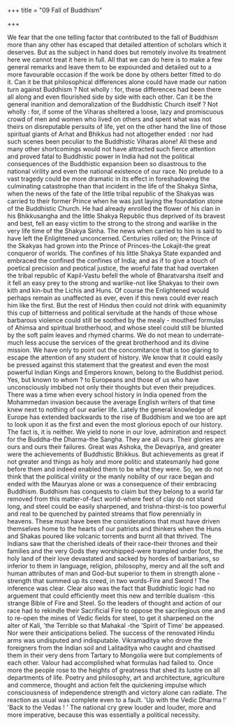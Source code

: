 +++
title = "09 Fall of Buddhism"

+++

We fear that the one telling factor that contributed to the fall of Buddhism more than any other has escaped that detailed attention of scholars which it deserves. But as the subject in hand does but remotely involve its treatment here we cannot treat it here in full. All that we can do here is to make a few general remarks and leave them to be expounded and detailed out to a more favourable occasion if the work be done by others better fitted to do it. Can it be that philosophical differences alone could have made our nation turn against Buddhism ? Not wholly : for, these differences had been there all along and even flourished side by side with each other. Can it be the general inanition and demoralization of the Buddhistic Church itself ? Not wholly : for, if some of the Viharas sheltered a loose, lazy and promiscuous crowd of men and women who lived on others and spent what was not theirs on disreputable persuits of life, yet on the other hand the line of those spiritual giants of Arhat and Bhikkus had not altogether ended : nor had such scenes been peculiar to the Buddhistic Viharas alone! All these and many other shortcomings would not have attracted such fierce attention and proved fatal to Buddhistic power in India had not the political consequences of the Buddhistic expansion been so disastrous to the national virility and even the national existence of our race. No prelude to a vast tragedy could be more dramatic in its effect in foreshadowing the culminating catastrophe than that incident in the life of the Shakya Sinha, when the news of the fate of the little tribal republic of the Shakyas was carried to their former Prince when he was just laying the foundation stone of the Buddhistic Church. He had already enrolled the flower of his clan in his Bhikkusangha and the little Shakya Republic thus deprived of its bravest and best, fell an easy victim to the strong to the strong and warlike in the very life time of the Shakya Sinha. The news when carried to him is said to have left the Enlightened unconcerned. Centuries rolled on; the Prince of the Skakyas had grown into the Prince of Princes-the Lokajit-the great conqueror of worlds. The confines of his little Shakya State expanded and embraced the confined the confines of India; and as if to give a touch of poetical precision and peotical justice, the woeful fate that had overtaken the tribal republic of Kapil-Vastu befell the whole of Bharatvarsha itself and it fell an easy prey to the strong and warlike-not like Shakyas to their own kith and kin-but the Lichis and Huns. Of course the Enlightened would perhaps remain as unaffected as ever, even if this news could ever reach him like the first. But the rest of Hindus then could not drink with equanimity this cup of bitterness and political servitude at the hands of those whose barbarous violence could still be soothed by the mealy - mouthed formulas of Ahimsa and spiritual brotherhood, and whose steel could still be blunted by the soft palm leaves and rhymed charms. We do not mean to underrate-much less accuse the services of the great brotherhood and its divine mission. We have only to point out the concomitance that is too glaring to escape the attention of any student of history. We know that it could easily be pressed against this statement that the greatest and even the most powerful Indian Kings and Emperors known, belong to the Buddhist period. Yes, but known to whom ? to Europeans and those of us who have unconsciously imbibed not only their thoughts but even their prejudices. There was a time when every school history in India opened from the Mohammedan invasion because the average English writers of that time knew next to nothing of our earlier life. Lately the general knowledge of Europe has extended backwards to the rise of Buddhism and we too are apt to look upon it as the first and even the most glorious epoch of our history. The fact is, it is neither. We yield to none in our love, admiration and respect for the Buddha-the Dharma-the Sangha. They are all ours. Their glories are ours and ours their failures. Great was Ashoka, the Devapriya, and greater were the achievements of Buddhistic Bhikkus. But achievements as great if not greater and things as holy and more politic and statesmanly had gone before them and indeed enabled them to be what they were. So, we do not think that the political virility or the manly nobility of our race began and ended with the Mauryas alone or was a consequence of their embracing Buddhism. Buddhism has conquests to claim but they belong to a world far removed from this matter-of-fact world-where feet of clay do not stand long, and steel could be easily sharpened, and trishna-thirst-is too powerful and real to be quenched by painted streams that flow perennially in heavens. These must have been the considerations that must have driven themselves home to the hearts of our patriots and thinkers when the Huns and Shakas poured like volcanic torrents and burnt all that thrived. The Indians saw that the cherished ideals of their race-their thrones and their families and the very Gods they worshipped-were trampled under foot, the holy land of their love devastated and sacked by hordes of barbarians, so inferior to them in language, religion, philosophy, mercy and all the soft and human attributes of man and God-but superior to them in strength alone - strength that summed up its creed, in two words-Fire and Sword ! The inference was clear. Clear also was the fact that Buddhistic logic had no arguement that could efficiently meet this new and terrible dualism -this strange Bible of Fire and Steel. So the leaders of thought and action of our race had to rekindle their Sacrificial Fire to oppose the sacrilegious one and to re-open the mines of Vedic fields for steel, to get it sharpened on the alter of Kali, 'the Terrible so that Mahakal -the 'Spirit of Time' be appeased. Nor were their anticipations belied. The success of the renovated Hindu arms was undisputed and indisputable. Vikramaditya who drove the foreigners from the Indian soil and Lalitaditya who caught and chastised them in their very dens from Tartary to Mongolia were but complements of each other. Valour had accomplished what formulas had failed to. Once more the people rose to the heights of greatness that shed its lustre on all departments of life. Poetry and philosophy, art and architecture, agriculture and commerce, thought and action felt the quickening impulse which consciousness of independence strength and victory alone can radiate. The reaction as usual was complete even to a fault. 'Up with the Vedic Dharma !' 'Back to the Vedas ! ' The national cry grew louder and louder, more and more imperative, because this was essentially a political necessity. 
